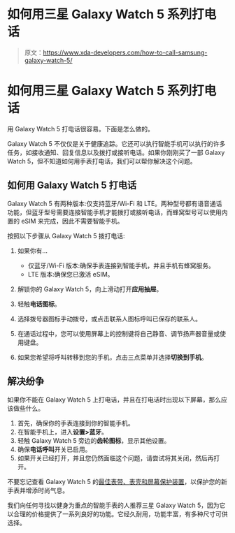 # 如何用三星 Galaxy Watch 5 系列打电话

> 原文：<https://www.xda-developers.com/how-to-call-samsung-galaxy-watch-5/>

# 如何用三星 Galaxy Watch 5 系列打电话

用 Galaxy Watch 5 打电话很容易。下面是怎么做的。

Galaxy Watch 5 不仅仅是关于健康追踪。它还可以执行智能手机可以执行的许多任务，如接收通知、回复信息以及拨打或接听电话。如果你刚刚买了一部 Galaxy Watch 5，但不知道如何用手表打电话，我们可以帮你解决这个问题。

## 如何用 Galaxy Watch 5 打电话

Galaxy Watch 5 有两种版本:仅支持蓝牙/Wi-Fi 和 LTE。两种型号都有语音通话功能，但蓝牙型号需要连接智能手机才能拨打或接听电话，而蜂窝型号可以使用内置的 eSIM 来完成，因此不需要智能手机。

按照以下步骤从 Galaxy Watch 5 拨打电话:

1.  如果你有...
    *   仅蓝牙/Wi-Fi 版本:确保手表连接到智能手机，并且手机有蜂窝服务。
    *   LTE 版本:确保您已激活 eSIM。

2.  解锁你的 Galaxy Watch 5，向上滑动打开**应用抽屉**。
3.  轻触**电话图标**。
4.  选择拨号器图标手动拨号，或点击联系人图标呼叫已保存的联系人。
5.  在通话过程中，您可以使用屏幕上的控制键将自己静音、调节扬声器音量或使用键盘。
6.  如果您希望将呼叫转移到您的手机，点击三点菜单并选择**切换到手机**。

## 解决纷争

如果你不能在 Galaxy Watch 5 上打电话，并且在打电话时出现以下屏幕，那么应该做些什么。

1.  首先，确保你的手表连接到你的智能手机。
2.  在智能手机上，进入**设置>蓝牙**。
3.  轻触 Galaxy Watch 5 旁边的**齿轮图标**，显示其他设置。
4.  确保**电话呼叫**开关已启用。
5.  如果开关已经打开，并且您仍然面临这个问题，请尝试将其关闭，然后再打开。

不要忘记查看 Galaxy Watch 5 的[最佳表带、表壳和屏幕保护装置](https://www.xda-developers.com/best-samsung-galaxy-watch-5-bands/)，以保护您的新手表并增添时尚气息。

我们向任何寻找以健身为重点的智能手表的人推荐三星 Galaxy Watch 5，因为它以合理的价格提供了一系列良好的功能。它经久耐用，功能丰富，有多种尺寸可供选择。